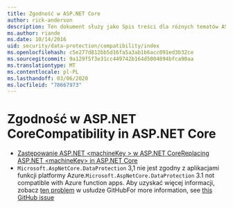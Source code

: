 ```yaml
---
title: Zgodność w ASP.NET Core
author: rick-anderson
description: Ten dokument służy jako Spis treści dla różnych tematów ASP.NET Core zgodności ochrony danych.
ms.author: riande
ms.date: 10/14/2016
uid: security/data-protection/compatibility/index
ms.openlocfilehash: c5e277d812bb5d16fa5a3ab1b6acc091ed3b32ce
ms.sourcegitcommit: 9a129f5f3e31cc449742b164d5004894bfca90aa
ms.translationtype: MT
ms.contentlocale: pl-PL
ms.lasthandoff: 03/06/2020
ms.locfileid: "78667973"
---
```

# <a name="compatibility-in-aspnet-core"></a><span data-ttu-id="ec0b2-103">Zgodność w ASP.NET Core</span><span class="sxs-lookup"><span data-stu-id="ec0b2-103">Compatibility in ASP.NET Core</span></span>

* [<span data-ttu-id="ec0b2-104">Zastępowanie ASP.NET \<machineKey > w ASP.NET Core</span><span class="sxs-lookup"><span data-stu-id="ec0b2-104">Replacing ASP.NET \<machineKey> in ASP.NET Core</span></span>](xref:security/data-protection/compatibility/replacing-machinekey)
* <span data-ttu-id="ec0b2-105">`Microsoft.AspNetCore.DataProtection` 3,1 nie jest zgodny z aplikacjami funkcji platformy Azure.</span><span class="sxs-lookup"><span data-stu-id="ec0b2-105">`Microsoft.AspNetCore.DataProtection` 3.1 not compatible with Azure function apps.</span></span> <span data-ttu-id="ec0b2-106">Aby uzyskać więcej informacji, zobacz [ten problem](https://github.com/Azure/azure-functions-host/issues/5447) w usłudze GitHub</span><span class="sxs-lookup"><span data-stu-id="ec0b2-106">For more information, see [this GitHub issue](https://github.com/Azure/azure-functions-host/issues/5447)</span></span>
